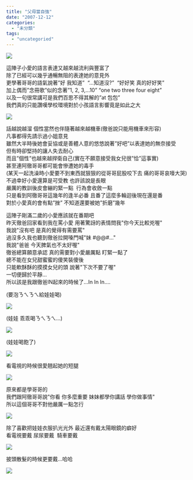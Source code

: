 ```yaml
---
title: "父母當自強"
date: "2007-12-12"
categories: 
  - "未分類"
tags: 
  - "uncategoried"
---
```


![](images/2099690596_6f26035f27.jpg)

這陣子小愛的語言表達又越來越流利與豐富了  
除了已經可以幾乎通暢無阻的表達她的意見外  
更學著哥哥的語氣說著”好 我知道”  “…知道沒?”  “好好笑 真的好好笑”  
加上偶而”念冊歌”似的念著”1, 2, 3,…10” “one two three four eight”  
以及一句很常講可是我們百思不得其解的”at 包包”   
我們真的只能讚嘆學校環境對於小孩語言影響竟是如此之大

![](images/2099690596_6f26035f27.jpg)  
  

話越說越溜 個性當然也伴隨著越來越機車(徹爸說只能用機車來形容)  
凡事都得先請示過小姐意見  
雖然大半時後她會妥協或是善體人意的悠悠說著”好吧”以表達她的無奈接受  
但有時卻堅持的讓人失去耐心  
而且”個性”也越來越捍衛自己(實在不願意接受我女兒很”恰”這事實)  
甚至連阿徹哥哥都可能會慘遭她的毒手  
(某天一起洗澡時小愛要不到東西就狠狠的從哥哥屁股咬下去 痛的哥哥哀嚎大哭)  
不過幸好小愛還算是可受教 也許該說是長眼  
嚴厲的教訓後皮會繃的緊一點  行為會收斂一點  
只是看到阿徹哥哥這幾年的逢半必番 且番了這麼多輪迴後現在還是番  
對於小愛真的會有點”挫” 不知道還要被她”折磨”幾年   
  
這陣子剛滿二歲的小愛應該就在番期吧  
昨天徹爸回家看到我在罵小愛 用著驚訝的表情問我"你今天比較兇喔"  
我說"沒有吧 是真的覺得有需要罵"  
過沒多久我也聽到徹爸拉開嗓門喊"妹 #@@#..."  
我說"爸爸 今天脾氣也不太好喔"  
徹爸總算願意承認 真的需要對小愛嚴厲點 盯緊一點了  
總不能在女兒甜蜜蜜的傻笑裝傻後  
只能軟酥酥的摸摸女兒的頭 說著"下次不要了喔"  
一切便歸於平靜...  
所以該是我跟徹爸IN起來的時候了...In In In....   
  
(要泡ㄋㄟㄋㄟ給娃娃喝)  
  
![](images/2098920727_124b6e9917.jpg)  
  
(娃娃 乖乖喝ㄋㄟㄋㄟ...)  
  
![](images/2099700110_7f922b94ba.jpg)  
  
(娃娃喝飽了)  
  
![](images/2099699382_2d8e7dff93.jpg)  
  
看電視的時候很愛翹起她的短腿  
  
![](images/2098918509_c754a1dac9.jpg)  
  
原來都是學哥哥的  
我們跟阿徹哥哥說"你看 你多麼重要 妹妹都學你講話 學你做事情"  
所以這個哥哥不對他嚴厲一點怎行  
  
![](images/2099697394_2571ee9728.jpg)  
  
除了喜歡把娃娃衣服扒光光外 最近還有戴太陽眼鏡的癖好  
看電視要戴 尿尿要戴  騎車要戴   
  
![](images/2098916841_d0d08834cd.jpg)  
  
披頭散髮的時候更要戴...哈哈  
  
![](images/2098911471_c8a5e8b802.jpg)
